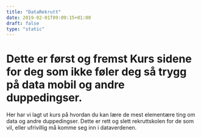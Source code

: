 ```yaml
---
title: "DataRekrutt"
date: 2019-02-01T09:09:15+01:00
draft: false
type: "static"
---
```



# Dette er først og fremst Kurs sidene for deg som ikke føler deg så trygg på data mobil og andre duppedingser.

Her har vi lagt ut kurs på hvordan du kan lære de mest elementære ting om data og andre duppedingser. Dette er rett og slett rekruttskolen for de som vil, eller ufrivillig må komme seg inn i dataverdenen.